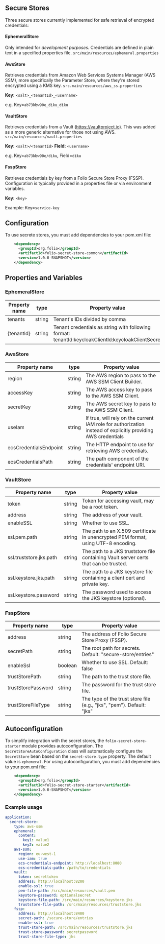 ## Secure Stores

Three secure stores currently implemented for safe retrieval of encrypted credentials:

#### EphemeralStore ####

Only intended for _development purposes_. Credentials are defined in plain text in a specified properties
file.  `src/main/resources/ephemeral.properties`

#### AwsStore ####

Retrieves credentials from Amazon Web Services Systems Manager (AWS SSM), more specifically the Parameter Store, where
they're stored encrypted using a KMS key.  `src.main/resources/aws_ss.properties`

**Key:** `<salt>_<tenantId>_<username>`

e.g. Key=`ab73kbw90e_diku_diku`

#### VaultStore ####

Retrieves credentials from a Vault (https://vaultproject.io). This was added as a more generic alternative for those not
using AWS.  `src/main/resources/vault.properties`

**Key:** `<salt>/<tenantId>`
**Field:** `<username>`

e.g. Key=`ab73kbw90e/diku`, Field=`diku`

#### FsspStore ####

Retrieves credentials by key from a Folio Secure Store Proxy (FSSP). Configuration is typically provided in a properties
file or via environment variables.

**Key:** `<key>`

Example: Key=`service-key`

## Configuration

To use secrete stores, you must add dependencies to your pom.xml file:

```xml
    <dependency>
      <groupId>org.folio</groupId>
      <artifactId>folio-secret-store-common</artifactId>
      <version>1.0.0-SNAPSHOT</version>
    </dependency>
```

## Properties and  Variables

### EphemeralStore

| Property name | type   | Property value                                                                                     |
|---------------|--------|----------------------------------------------------------------------------------------------------|
| tenants       | string | Tenant's IDs divided by comma                                                                      |
| {tenantId}    | string | Tenant credentials as string with following format: tenantId:keycloakClientId:keycloakClientSecret |

### AwsStore

| Property name          | type   | Property value                                                                                               |
|------------------------|--------|--------------------------------------------------------------------------------------------------------------|
| region                 | string | The AWS region to pass to the AWS SSM Client Builder.                                                        |
| accessKey              | string | The AWS access key to pass to the AWS SSM Client.                                                            |
| secretKey              | string | The AWS secret key to pass to the AWS SSM Client.                                                            |
| useIam                 | string | If true, will rely on the current IAM role for authorization instead of explicitly providing AWS credentials |
| ecsCredentialsEndpoint | string | The HTTP endpoint to use for retrieving AWS credentials.                                                     |
| ecsCredentialsPath     | string | The path component of the credentials' endpoint URI.                                                         |

### VaultStore

| Property name           | type   | Property value                                                                       |
|-------------------------|--------|--------------------------------------------------------------------------------------|
| token                   | string | Token for accessing vault, may be a root token.                                      |
| address                 | string | The address of your vault.                                                           |
| enableSSL               | string | Whether to use SSL.                                                                  |
| ssl.pem.path            | string | The path to an X.509 certificate in unencrypted PEM format, using UTF-8 encoding.    |
| ssl.truststore.jks.path | string | The path to a JKS truststore file containing Vault server certs that can be trusted. |
| ssl.keystore.jks.path   | string | The path to a JKS keystore file containing a client cert and private key.            |
| ssl.keystore.password   | string | The password used to access the JKS keystore (optional).                             |

### FsspStore

| Property name           | type    | Property value                                                                                 |
|------------------------|---------|----------------------------------------------------------------------------------------------|
| address                | string  | The address of Folio Secure Store Proxy (FSSP).                                               |
| secretPath             | string  | The root path for secrets. Default: "secure-store/entries"                                   |
| enableSsl              | boolean | Whether to use SSL. Default: false                                                            |
| trustStorePath         | string  | The path to the trust store file.                                                             |
| trustStorePassword     | string  | The password for the trust store file.                                                        |
| trustStoreFileType     | string  | The type of the trust store file (e.g., "jks", "pem"). Default: "jks"                    |

## Autoconfiguration

To simplify integration with the secret stores, the `folio-secret-store-starter` module provides autoconfiguration.
The `SecretStoreAutoConfiguration` class will automatically configure the `SecretStore` bean based on the
`secret-store.type` property. The default value is `ephemeral`.
For using autoconfiguration, you must add dependencies to your pom.xml file:

```xml
    <dependency>
      <groupId>org.folio</groupId>
      <artifactId>folio-secret-store-starter</artifactId>
      <version>1.0.0-SNAPSHOT</version>
    </dependency>
```

### Example usage

```yaml
application:
  secret-store:
    type: aws-ssm
    ephemeral:
      content:
        key1: value1
        key2: value2
    aws-ssm:
      region: eu-west-1
      use-iam: true
      ecs-credentials-endpoint: http://localhost:8080
      ecs-credentials-path: /path/to/credentials
    vault:
      token: secrettoken
      address: http://localhost:8200
      enable-ssl: true
      pem-file-path: /src/main/resources/vault.pem
      keystore-password: optionalsecret
      keystore-file-path: /src/main/resources/keystore.jks
      truststore-file-path: /src/main/resources/truststore.jks
    fssp:
      address: http://localhost:8400
      secret-path: /secure-store/entries
      enable-ssl: true
      trust-store-path: /src/main/resources/truststore.jks
      trust-store-password: secretpassword
      trust-store-file-type: jks
```
